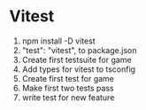 # Vitest
1. npm install -D vitest
2. "test": "vitest", to package.json
3. Create first testsuite for game
4. Add types for vitest to tsconfig
5. Create first test for game
6. Make first two tests pass
7. write test for new feature